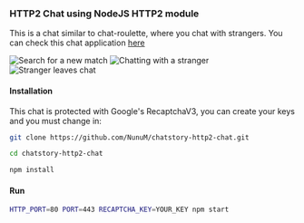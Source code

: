 ### HTTP2 Chat using NodeJS HTTP2 module

This is a chat similar to chat-roulette, where you chat with strangers. You
can check this chat application [here](https://chatstory.nunum.me)

![Search for a new match](https://i.ibb.co/VgmxKH4/Screenshot-20200905-182922-com-android-chrome.jpg "Search for a new match")
![Chatting with a stranger](https://i.ibb.co/ph7QChK/Screenshot-20200905-183110-com-android-chrome.jpg "Chatting with a stranger")
![Stranger leaves chat](https://i.ibb.co/WWTxv9d/Screenshot-20200905-183127-com-android-chrome.jpg "Stranger leaves chat")


#### Installation

This chat is protected with Google's RecaptchaV3, you can create your keys
and you must change in: 

```bash
git clone https://github.com/NunuM/chatstory-http2-chat.git

cd chatstory-http2-chat

npm install
```


#### Run

````bash
HTTP_PORT=80 PORT=443 RECAPTCHA_KEY=YOUR_KEY npm start
````

